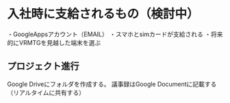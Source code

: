 # 入社時に支給されるもの（検討中）

・GoogleAppsアカウント（EMAIL）
・スマホとsimカードが支給される
・将来的にVRMTGを見越した端末を選ぶ

## プロジェクト進行

Google Driveにフォルダを作成する。
議事録はGoogle Documentに記載する（リアルタイムに共有する）
